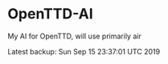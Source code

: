 # OpenTTD-AI
My AI for OpenTTD, will use primarily air

Latest backup: Sun Sep 15 23:37:01 UTC 2019
